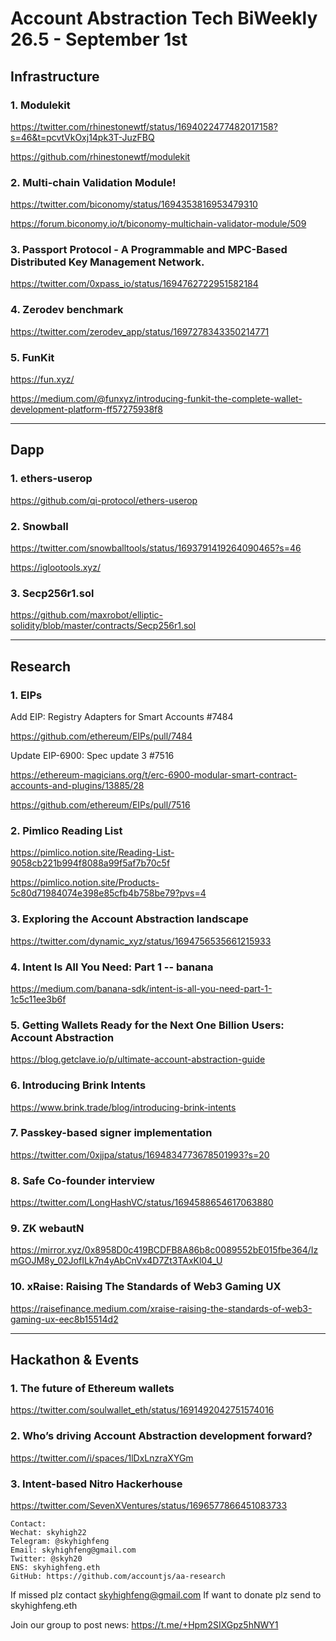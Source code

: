 # Account Abstraction Tech BiWeekly 26.5 - September 1st


## Infrastructure

### 1. Modulekit

https://twitter.com/rhinestonewtf/status/1694022477482017158?s=46&t=pcvtVkOxj14pk3T-JuzFBQ

https://github.com/rhinestonewtf/modulekit

### 2. Multi-chain Validation Module!

https://twitter.com/biconomy/status/1694353816953479310

https://forum.biconomy.io/t/biconomy-multichain-validator-module/509

### 3. Passport Protocol - A Programmable and MPC-Based Distributed Key Management Network.

https://twitter.com/0xpass_io/status/1694762722951582184

### 4. Zerodev benchmark

https://twitter.com/zerodev_app/status/1697278343350214771

### 5. FunKit

https://fun.xyz/

https://medium.com/@funxyz/introducing-funkit-the-complete-wallet-development-platform-ff57275938f8


---

## Dapp

### 1. ethers-userop

https://github.com/qi-protocol/ethers-userop

### 2. Snowball

https://twitter.com/snowballtools/status/1693791419264090465?s=46

https://iglootools.xyz/

### 3. Secp256r1.sol

https://github.com/maxrobot/elliptic-solidity/blob/master/contracts/Secp256r1.sol

---
## Research

### 1. EIPs

Add EIP: Registry Adapters for Smart Accounts #7484

https://github.com/ethereum/EIPs/pull/7484

Update EIP-6900: Spec update 3 #7516

https://ethereum-magicians.org/t/erc-6900-modular-smart-contract-accounts-and-plugins/13885/28

https://github.com/ethereum/EIPs/pull/7516

### 2. Pimlico Reading List

https://pimlico.notion.site/Reading-List-9058cb221b994f8088a99f5af7b70c5f

https://pimlico.notion.site/Products-5c80d71984074e398e85cfb4b758be79?pvs=4

### 3. Exploring the Account Abstraction landscape

https://twitter.com/dynamic_xyz/status/1694756535661215933

### 4. Intent Is All You Need: Part 1 -- banana

https://medium.com/banana-sdk/intent-is-all-you-need-part-1-1c5c11ee3b6f

### 5. Getting Wallets Ready for the Next One Billion Users: Account Abstraction

https://blog.getclave.io/p/ultimate-account-abstraction-guide

### 6. Introducing Brink Intents

https://www.brink.trade/blog/introducing-brink-intents

### 7. Passkey-based signer implementation

https://twitter.com/0xjjpa/status/1694834773678501993?s=20

### 8. Safe Co-founder interview

https://twitter.com/LongHashVC/status/1694588654617063880

### 9. ZK webautN

https://mirror.xyz/0x8958D0c419BCDFB8A86b8c0089552bE015fbe364/IzmGOJM8y_02JofILk7n4yAbCnVx4D7Zt3TAxKl04_U

### 10. xRaise: Raising The Standards of Web3 Gaming UX

https://raisefinance.medium.com/xraise-raising-the-standards-of-web3-gaming-ux-eec8b15514d2

---
## Hackathon & Events

### 1. The future of Ethereum wallets

https://twitter.com/soulwallet_eth/status/1691492042751574016

### 2. Who’s driving Account Abstraction development forward?

https://twitter.com/i/spaces/1lDxLnzraXYGm

### 3. Intent-based Nitro Hackerhouse

https://twitter.com/SevenXVentures/status/1696577866451083733



```
Contact:
Wechat: skyhigh22
Telegram: @skyhighfeng
Email: skyhighfeng@gmail.com
Twitter: @skyh20
ENS: skyhighfeng.eth
GitHub: https://github.com/accountjs/aa-research
```

If missed plz contact skyhighfeng@gmail.com
If want to donate plz send to skyhighfeng.eth

Join our group to post news: https://t.me/+Hpm2SIXGpz5hNWY1